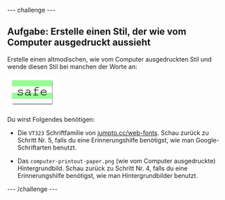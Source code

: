 --- challenge ---
## Aufgabe: Erstelle einen Stil, der wie vom Computer ausgedruckt aussieht

Erstelle einen altmodischen, wie vom Computer ausgedruckten Stil und wende diesen Stil bei manchen der Worte an:

![screenshot](images/letter-fonts-printout.png)

Du wirst Folgendes benötigen:

+ Die `VT323` Schriftfamilie von <a href="http://jumpto.cc/web-fonts" target="_blank">jumpto.cc/web-fonts</a>. Schau zurück zu Schritt Nr. 5, falls du eine Erinnerungshilfe benötigst, wie man Google-Schriftarten benutzt. 

+ Das `computer-printout-paper.png` (wie vom Computer ausgedruckte) Hintergrundbild. Schau zurück zu Schritt Nr. 4, falls du eine Erinnerungshilfe benötigst, wie man Hintergrundbilder benutzt. 	


--- /challenge ---